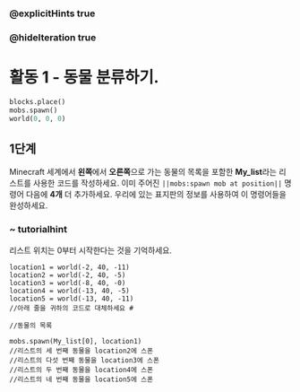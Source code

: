### @explicitHints true
### @hideIteration true 
# 활동 1 - 동물 분류하기.

```python
blocks.place()
mobs.spawn()
world(0, 0, 0)
```

## 1단계
Minecraft 세계에서 **왼쪽**에서 **오른쪽**으로 가는 동물의 목록을 포함한 **My_list**라는 리스트를 사용한 코드를 작성하세요.
이미 주어진 `||mobs:spawn mob at position||` 명령어 다음에 **4개** 더 추가하세요. 우리에 있는 표지판의 정보를 사용하여 이 명령어들을 완성하세요.

### ~ tutorialhint 
리스트 위치는 0부터 시작한다는 것을 기억하세요.

```template 
location1 = world(-2, 40, -11)
location2 = world(-2, 40, -5)
location3 = world(-8, 40, -0)
location4 = world(-13, 40, -5)
location5 = world(-13, 40, -11)
//아래 줄을 귀하의 코드로 대체하세요 #   

//동물의 목록 

mobs.spawn(My_list[0], location1)
//리스트의 세 번째 동물을 location2에 스폰
//리스트의 다섯 번째 동물을 location3에 스폰
//리스트의 두 번째 동물을 location4에 스폰
//리스트의 네 번째 동물을 location5에 스폰
```